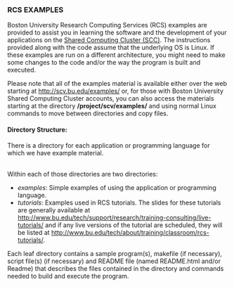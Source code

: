 <html>
<head>
    <link rel="stylesheet" href="/css/examples.css">
</head>
<body>
<h3>RCS EXAMPLES</h3>
Boston University Research Computing Services (RCS) examples are provided to assist you in learning the software and the development of your applications on the <a href="http://www.bu.edu/tech/about/research/computation/scc/">Shared Computing Cluster (SCC)</a>. The instructions provided along with the code assume that the underlying OS is Linux. If these examples are run on a different architecture, you might need to make some changes to the code and/or the way the program is built and executed. 

<P>
Please note that all of the examples material is available either over the web
starting at 
<a href="http://scv.bu.edu/examples/">http://scv.bu.edu/examples/</a> or, for
those with Boston University Shared Computing Cluster accounts, you can also 
access the materials starting at the directory <b>/project/scv/examples/</b>
and using normal Linux commands to move between directories and copy files.</P>

<h4>Directory Structure:</h4>
There is a directory for each application or programming language for which we have example material.<br><br>

Within each of those directories are two directories:
<ul>
<li><em>examples</em>: Simple examples of using the application or programming language.</li>
<li><em>tutorials</em>: Examples used in RCS tutorials.  The slides for these tutorials are generally available at <a href="http://www.bu.edu/tech/support/research/training-consulting/live-tutorials/">http://www.bu.edu/tech/support/research/training-consulting/live-tutorials/</a> and if any live versions of the tutorial are scheduled, they will be listed at <a href="http://www.bu.edu/tech/about/training/classroom/rcs-tutorials/">http://www.bu.edu/tech/about/training/classroom/rcs-tutorials/</a>.</li>
</ul>
Each leaf directory contains a sample program(s), makefile (if necessary), script file(s) (if necessary) and README file (named README.html and/or Readme) that describes the files contained in the directory and commands needed to build and execute the program. 
<br><br>

<!--#include virtual="/css/footer.html" -->
</body>
</html>

